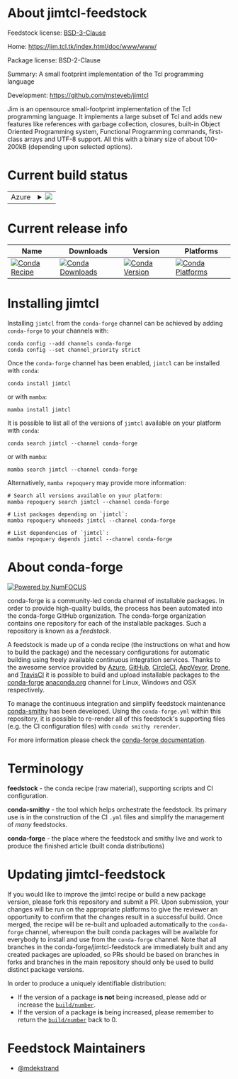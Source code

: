 About jimtcl-feedstock
======================

Feedstock license: [BSD-3-Clause](https://github.com/conda-forge/jimtcl-feedstock/blob/main/LICENSE.txt)

Home: https://jim.tcl.tk/index.html/doc/www/www/

Package license: BSD-2-Clause

Summary: A small footprint implementation of the Tcl programming language

Development: https://github.com/msteveb/jimtcl

Jim is an opensource small-footprint implementation of the Tcl programming
language. It implements a large subset of Tcl and adds new features like
references with garbage collection, closures, built-in Object Oriented
Programming system, Functional Programming commands, first-class arrays and
UTF-8 support. All this with a binary size of about 100-200kB (depending
upon selected options).


Current build status
====================


<table>
    
  <tr>
    <td>Azure</td>
    <td>
      <details>
        <summary>
          <a href="https://dev.azure.com/conda-forge/feedstock-builds/_build/latest?definitionId=21061&branchName=main">
            <img src="https://dev.azure.com/conda-forge/feedstock-builds/_apis/build/status/jimtcl-feedstock?branchName=main">
          </a>
        </summary>
        <table>
          <thead><tr><th>Variant</th><th>Status</th></tr></thead>
          <tbody><tr>
              <td>linux_64</td>
              <td>
                <a href="https://dev.azure.com/conda-forge/feedstock-builds/_build/latest?definitionId=21061&branchName=main">
                  <img src="https://dev.azure.com/conda-forge/feedstock-builds/_apis/build/status/jimtcl-feedstock?branchName=main&jobName=linux&configuration=linux%20linux_64_" alt="variant">
                </a>
              </td>
            </tr><tr>
              <td>osx_64</td>
              <td>
                <a href="https://dev.azure.com/conda-forge/feedstock-builds/_build/latest?definitionId=21061&branchName=main">
                  <img src="https://dev.azure.com/conda-forge/feedstock-builds/_apis/build/status/jimtcl-feedstock?branchName=main&jobName=osx&configuration=osx%20osx_64_" alt="variant">
                </a>
              </td>
            </tr><tr>
              <td>osx_arm64</td>
              <td>
                <a href="https://dev.azure.com/conda-forge/feedstock-builds/_build/latest?definitionId=21061&branchName=main">
                  <img src="https://dev.azure.com/conda-forge/feedstock-builds/_apis/build/status/jimtcl-feedstock?branchName=main&jobName=osx&configuration=osx%20osx_arm64_" alt="variant">
                </a>
              </td>
            </tr><tr>
              <td>win_64</td>
              <td>
                <a href="https://dev.azure.com/conda-forge/feedstock-builds/_build/latest?definitionId=21061&branchName=main">
                  <img src="https://dev.azure.com/conda-forge/feedstock-builds/_apis/build/status/jimtcl-feedstock?branchName=main&jobName=win&configuration=win%20win_64_" alt="variant">
                </a>
              </td>
            </tr>
          </tbody>
        </table>
      </details>
    </td>
  </tr>
</table>

Current release info
====================

| Name | Downloads | Version | Platforms |
| --- | --- | --- | --- |
| [![Conda Recipe](https://img.shields.io/badge/recipe-jimtcl-green.svg)](https://anaconda.org/conda-forge/jimtcl) | [![Conda Downloads](https://img.shields.io/conda/dn/conda-forge/jimtcl.svg)](https://anaconda.org/conda-forge/jimtcl) | [![Conda Version](https://img.shields.io/conda/vn/conda-forge/jimtcl.svg)](https://anaconda.org/conda-forge/jimtcl) | [![Conda Platforms](https://img.shields.io/conda/pn/conda-forge/jimtcl.svg)](https://anaconda.org/conda-forge/jimtcl) |

Installing jimtcl
=================

Installing `jimtcl` from the `conda-forge` channel can be achieved by adding `conda-forge` to your channels with:

```
conda config --add channels conda-forge
conda config --set channel_priority strict
```

Once the `conda-forge` channel has been enabled, `jimtcl` can be installed with `conda`:

```
conda install jimtcl
```

or with `mamba`:

```
mamba install jimtcl
```

It is possible to list all of the versions of `jimtcl` available on your platform with `conda`:

```
conda search jimtcl --channel conda-forge
```

or with `mamba`:

```
mamba search jimtcl --channel conda-forge
```

Alternatively, `mamba repoquery` may provide more information:

```
# Search all versions available on your platform:
mamba repoquery search jimtcl --channel conda-forge

# List packages depending on `jimtcl`:
mamba repoquery whoneeds jimtcl --channel conda-forge

# List dependencies of `jimtcl`:
mamba repoquery depends jimtcl --channel conda-forge
```


About conda-forge
=================

[![Powered by
NumFOCUS](https://img.shields.io/badge/powered%20by-NumFOCUS-orange.svg?style=flat&colorA=E1523D&colorB=007D8A)](https://numfocus.org)

conda-forge is a community-led conda channel of installable packages.
In order to provide high-quality builds, the process has been automated into the
conda-forge GitHub organization. The conda-forge organization contains one repository
for each of the installable packages. Such a repository is known as a *feedstock*.

A feedstock is made up of a conda recipe (the instructions on what and how to build
the package) and the necessary configurations for automatic building using freely
available continuous integration services. Thanks to the awesome service provided by
[Azure](https://azure.microsoft.com/en-us/services/devops/), [GitHub](https://github.com/),
[CircleCI](https://circleci.com/), [AppVeyor](https://www.appveyor.com/),
[Drone](https://cloud.drone.io/welcome), and [TravisCI](https://travis-ci.com/)
it is possible to build and upload installable packages to the
[conda-forge](https://anaconda.org/conda-forge) [anaconda.org](https://anaconda.org/)
channel for Linux, Windows and OSX respectively.

To manage the continuous integration and simplify feedstock maintenance
[conda-smithy](https://github.com/conda-forge/conda-smithy) has been developed.
Using the ``conda-forge.yml`` within this repository, it is possible to re-render all of
this feedstock's supporting files (e.g. the CI configuration files) with ``conda smithy rerender``.

For more information please check the [conda-forge documentation](https://conda-forge.org/docs/).

Terminology
===========

**feedstock** - the conda recipe (raw material), supporting scripts and CI configuration.

**conda-smithy** - the tool which helps orchestrate the feedstock.
                   Its primary use is in the construction of the CI ``.yml`` files
                   and simplify the management of *many* feedstocks.

**conda-forge** - the place where the feedstock and smithy live and work to
                  produce the finished article (built conda distributions)


Updating jimtcl-feedstock
=========================

If you would like to improve the jimtcl recipe or build a new
package version, please fork this repository and submit a PR. Upon submission,
your changes will be run on the appropriate platforms to give the reviewer an
opportunity to confirm that the changes result in a successful build. Once
merged, the recipe will be re-built and uploaded automatically to the
`conda-forge` channel, whereupon the built conda packages will be available for
everybody to install and use from the `conda-forge` channel.
Note that all branches in the conda-forge/jimtcl-feedstock are
immediately built and any created packages are uploaded, so PRs should be based
on branches in forks and branches in the main repository should only be used to
build distinct package versions.

In order to produce a uniquely identifiable distribution:
 * If the version of a package **is not** being increased, please add or increase
   the [``build/number``](https://docs.conda.io/projects/conda-build/en/latest/resources/define-metadata.html#build-number-and-string).
 * If the version of a package **is** being increased, please remember to return
   the [``build/number``](https://docs.conda.io/projects/conda-build/en/latest/resources/define-metadata.html#build-number-and-string)
   back to 0.

Feedstock Maintainers
=====================

* [@mdekstrand](https://github.com/mdekstrand/)

